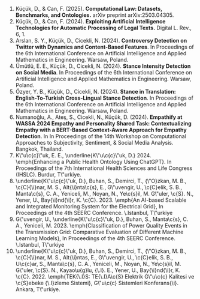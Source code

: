 <ol>
<li>Küçük, D., & Can, F. (2025). <b>Computational Law: Datasets, Benchmarks, and Ontologies.</b> arXiv preprint arXiv:2503.04305.</li>
<li>Küçük, D., & Can, F. (2024). <b>Exploiting Artificial Intelligence Technologies for Automatic Processing of Legal Texts.</b> Digital L. Rev., 6, 1.</li>
<li>Arslan, S. Y., Küçük, D., Cicekli, N. (2024). <b>Controversy Detection on Twitter with Dynamics and Content-Based Features</b>. In Proceedings of the 6th International Conference on Artificial Intelligence and Applied Mathematics in Engineering. Warsaw, Poland.</li>
<li>Ümütlü, E. E., Küçük, D., Cicekli, N. (2024). <b>Stance Intensity Detection on Social Media</b>. In Proceedings of the 6th International Conference on Artificial Intelligence and Applied Mathematics in Engineering. Warsaw, Poland.</li>
<li>Özyer, Y. B., Küçük, D., Cicekli, N. (2024). <b>Stance in Translation: English-To-Turkish Cross-Lingual Stance Detection</b>. In Proceedings of the 6th International Conference on Artificial Intelligence and Applied Mathematics in Engineering. Warsaw, Poland.</li>
<li>Numanoğlu, A., Ateş, S., Cicekli, N., Küçük, D. (2024). <b>Empathify at WASSA 2024 Empathy and Personality Shared Task: Contextualizing Empathy with a BERT-Based Context-Aware Approach for Empathy Detection</b>. In In Proceedings of the 14th Workshop on Computational Approaches to Subjectivity, Sentiment, & Social Media Analysis. Bangkok, Thailand.</li>
<li>K\"u\c{c}\"uk, E. E., \underline{K\"u\c{c}\"uk, D.} 2024. \emph{Enhancing a Public Health Ontology Using ChatGPT}. In Proceedings of the 7th International Health Sciences and Life Congress (IHSLC). Burdur, T\"urkiye.</li>
<li>\underline{K\"u\c{c}\"uk, D.}, Buhan, S., Demirci, T., {\"O}zkan, M. B., \c{C}{\i}nar, M. S., Alt{\i}nta\c{s}, E., G\"uvengir, U., \c{C}elik, S. B., Manta\c{s}, C. A., Yeniceli, M., Noyan, N., Ye\c{s}il, M. G\"uler, \c{S}. N., Yener, U., Bay{\i}nd{\i}r, K. \c{C}. 2023. \emph{An AI-based Scalable and Integrated Monitoring System for the Electrical Grid}, In Proceedings of the 4th SEERC Conference. \.Istanbul, T\"urkiye</li>
<li>G\"uvengir, U., \underline{K\"u\c{c}\"uk, D.}, Buhan, S., Manta\c{s}, C. A., Yeniceli, M. 2023. \emph{Classification of Power Quality Events in the Transmission Grid: Comparative Evaluation of Different Machine Learning Models}, In Proceedings of the 4th SEERC Conference. \.Istanbul, T\"urkiye</li>
<li>\underline{K\"u\c{c}\"uk, D.}, Buhan, S., Demirci, T., {\"O}zkan, M. B., \c{C}{\i}nar, M. S., Alt{\i}ntas, E., G\"uvengir, U., \c{C}elik, S. B., U\c{c}ar, S., Manta\c{s}, C. A., Yeniceli, M., Noyan, N., Ye\c{s}il, M. G\"uler, \c{S}. N., Kayao\u{g}lu, {\.I}. E., Yener, U., Bay{\i}nd{\i}r, K. \c{C}. 2022. \emph{TEK{\.I}S: TE{\.I}A\c{S} Elektrik G\"u\c{c} Kalitesi ve \c{S}ebeke {\.I}zleme Sistemi}, G\"u\c{c} Sistemleri Konferans{\i}. Ankara, T\"urkiye.</li>
</ol>
